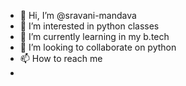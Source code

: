 - 👋 Hi, I’m @sravani-mandava
- 👀 I’m interested in python classes
- 🌱 I’m currently learning in my b.tech
- 💞️ I’m looking to collaborate on python
- 📫 How to reach me 
-
<!---
sravani-mandava/sravani-mandava is a ✨ special ✨ repository because its `README.md` (this file) appears on your GitHub profile.
You can click the Preview link to take a look at your changes.
--->
